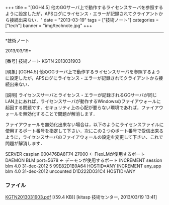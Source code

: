 ﻿+++
title = "[GGH4.5] 他のGGサーバ上で動作するライセンスサーバを参照するように設定したが，APSログにライセンス・エラーが記録されてクライアントから接続出来ない．"
date = "2013-03-19"
tags = ["技術ノート"]
categories = ["tech"]
banner = "img/technote.jpg"
+++

-----------------------------------------------------------------------------------------------------------------------------

*技術ノート

2013/03/19*


[番号]
技術ノート KGTN 2013031903

[現象]
[GGH4.5]
他のGGサーバ上で動作するライセンスサーバを参照するように設定したが，APSログにライセンス・エラーが記録されてクライアントから接続出来ない．

[説明]
ライセンスサーバとライセンス・エラーが記録されるGGサーバが同じLAN上にあれば，ライセンスサーバが動作するWindowsのファイアウォールに起因する問題です．セキュリティ上の心配が要らない環境であれば，ファイアウォールを無効化することで問題が解消します．

ファイアウォールを無効化出来ない場合は，以下のようにライセンスファイルに使用するポート番号を指定して下さい．次にこの２つのポート番号で受信出来るように，ライセンスサーバのファイアウォールの設定を変更して下さい．これで問題が解消します．

SERVER caspian 000476BA8F74 27000 ← FlexLMが使用するポート
DAEMON BLM port=5678 ← デーモンが使用するポート
INCREMENT session blm 4.0 31-dec-2012 5 99E82D1B9A64 HOSTID=ANY
INCREMENT any_app blm 4.0 31-dec-2012 uncounted D1D222D031C4
HOSTID=ANY


### ファイル

 
 


[KGTN2013031903.pdf](http://techreport.kitasp.net/attachments/download/1288/KGTN2013031903.pdf)
 [(59.4 KB)] [kitasp 技術センター, 2013/03/19
13:41]


 


 

